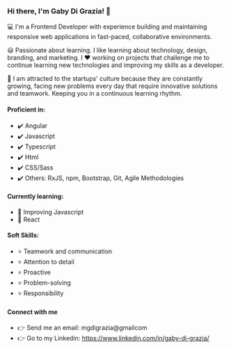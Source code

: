 ### Hi there, I'm Gaby Di Grazia! 👋

:computer: I'm a Frontend Developer with experience building and maintaining responsive web applications in fast-paced, collaborative environments. 

:smiley: Passionate about learning. I like learning about technology, design, branding, and marketing. I ❤️ working on projects that challenge me to continue learning new technologies and improving my skills as a developer.

:rocket: I am attracted to the startups' culture because they are constantly growing, facing new problems every day that require innovative solutions and teamwork. Keeping you in a continuous learning rhythm.

#### Proficient in:
-  :heavy_check_mark: Angular
-  :heavy_check_mark: Javascript
-  :heavy_check_mark: Typescript
-  :heavy_check_mark: Html
-  :heavy_check_mark: CSS/Sass
-  :heavy_check_mark: Others: RxJS, npm, Bootstrap, Git, Agile Methodologies

#### Currently learning:
-  :telescope: Improving Javascript
-  :telescope: React

#### Soft Skills:
-  ⭐️ Teamwork and communication
-  ⭐️ Attention to detail
-  ⭐️ Proactive
-  ⭐️ Problem-solving
-  ⭐️ Responsibility

#### Connect with me
-  👉 Send me an email: mgdigrazia@gmailcom
-  👉 Go to my Linkedin: https://www.linkedin.com/in/gaby-di-grazia/
